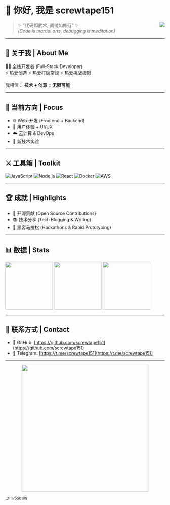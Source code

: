 # 🐉 你好, 我是 screwtape151  

<img src="https://komarev.com/ghpvc/?username=screwtape151&label=观众&color=red&style=flat" align="right"/>

> ✨ "代码即武术, 调试如修行" ✨  
> *(Code is martial arts, debugging is meditation)*  

---

## 📜 关于我 | About Me
👨‍💻 全栈开发者 (Full-Stack Developer)  
⚡ 热爱创造 ⚡ 热爱打破常规 ⚡ 热爱挑战极限  

我相信： **技术 + 创意 = 无限可能**  

---

## 🎯 当前方向 | Focus
- 🌐 Web-开发 (Frontend + Backend)  
- 🧭 用户体验 + UI/UX  
- ☁️ 云计算 & DevOps  
- 🔬 新技术实验  

---

## ⚔️ 工具箱 | Toolkit
![JavaScript](https://img.shields.io/badge/⚡_JavaScript-ffcc00?style=for-the-badge&logo=javascript&logoColor=black)
![Node.js](https://img.shields.io/badge/🌱_Node.js-8CC84B?style=for-the-badge&logo=node.js&logoColor=white)
![React](https://img.shields.io/badge/⚛️_React-61DAFB?style=for-the-badge&logo=react&logoColor=black)
![Docker](https://img.shields.io/badge/🐋_Docker-2496ED?style=for-the-badge&logo=docker&logoColor=white)
![AWS](https://img.shields.io/badge/☁️_AWS-FF9900?style=for-the-badge&logo=amazon-aws&logoColor=white)

---

## 🏆 成就 | Highlights
- 🌟 开源贡献 (Open Source Contributions)  
- 📚 技术分享 (Tech Blogging & Writing)  
- 🚀 黑客马拉松 (Hackathons & Rapid Prototyping)  

---

## 📊 数据 | Stats  
<p>
<img src="https://github-readme-stats.vercel.app/api?username=screwtape151&show_icons=true&theme=tokyonight&hide_border=true" height="150"/>  
<img src="https://github-readme-stats.vercel.app/api/top-langs/?username=screwtape151&layout=compact&theme=tokyonight&hide_border=true" height="150"/>  
<img src="https://streak-stats.demolab.com/?user=screwtape151&theme=tokyonight&hide_border=true" height="150"/>
</p>

---

## 📡 联系方式 | Contact
- 🐙 GitHub: [https://github.com/screwtape151](https://github.com/screwtape151)  
- 📡 Telegram: [https://t.me/screwtape151](https://t.me/screwtape151)  

---

<p align="center">  
  <img src="https://raw.githubusercontent.com/saadeghi/saadeghi/master/dino.gif" width="400"/>  
</p>

<sub>ID: 17550109</sub>
